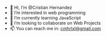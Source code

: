 - 👋 Hi, I’m @Cristian Hernandez
- 👀 I’m interested in web programming
- 🌱 I’m currently learning JavaScript
- 💞️ I’m looking to collaborate on Web Projects
- 📫 You can reach me in: cmhrlxl@gmail.com
